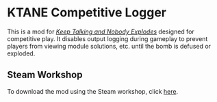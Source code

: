 # KTANE Competitive Logger

This is a mod for _[Keep Talking and Nobody Explodes](https://keeptalkinggame.com/)_ designed for competitive play. It disables output logging during gameplay to prevent players from viewing module solutions, etc. until the bomb is defused or exploded.

## Steam Workshop

To download the mod using the Steam workshop, click [here](https://steamcommunity.com/sharedfiles/filedetails/?id=2420745562).
